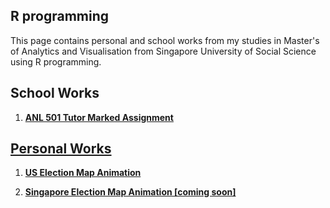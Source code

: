 ## R programming 

This page contains personal and school works from my studies in Master's of Analytics and Visualisation from Singapore University of Social Science using R programming.


## School Works

1. <a  style="font-weight:bold" href=""> ANL 501 Tutor Marked Assignment



## Personal Works

1. <a  style="font-weight:bold" href="">US Election Map Animation

2. <a  style="font-weight:bold" href=""> Singapore Election Map Animation [coming soon]


